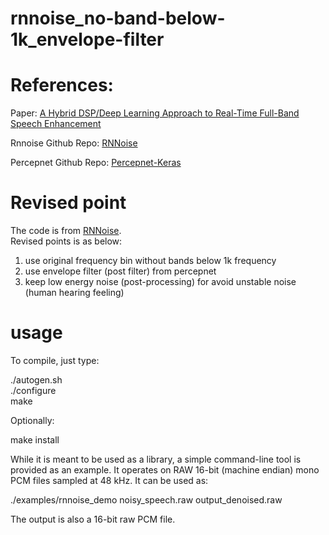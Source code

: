 # rnnoise_no-band-below-1k_envelope-filter


# References:

Paper: [A Hybrid DSP/Deep Learning Approach to Real-Time Full-Band Speech Enhancement](https://jmvalin.ca/papers/rnnoise_mmsp2018.pdf)  

Rnnoise Github Repo: [RNNoise](https://github.com/xiph/rnnoise)

Percepnet Github Repo: [Percepnet-Keras](https://github.com/cookcodes/Percepnet-Keras)


# Revised point
The code is from [RNNoise](https://github.com/xiph/rnnoise).  
Revised points is as below:

1. use original frequency bin without bands below 1k frequency
2. use envelope filter (post filter) from percepnet
3. keep low energy noise (post-processing) for avoid unstable noise (human hearing feeling)


# usage


To compile, just type:




./autogen.sh  
./configure  
make





Optionally:


make install


While it is meant to be used as a library, a simple command-line tool is
provided as an example. It operates on RAW 16-bit (machine endian) mono
PCM files sampled at 48 kHz. It can be used as:


./examples/rnnoise_demo noisy_speech.raw output_denoised.raw


The output is also a 16-bit raw PCM file.

